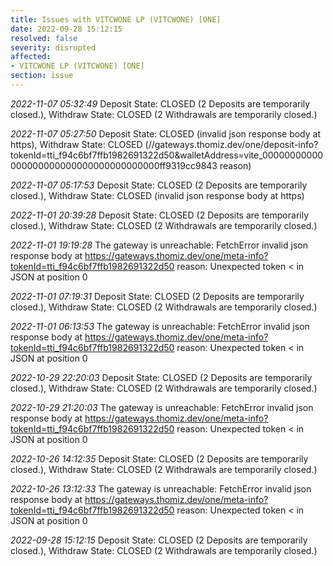 ```yaml
---
title: Issues with VITCWONE LP (VITCWONE) [ONE]
date: 2022-09-28 15:12:15
resolved: false
severity: disrupted
affected:
- VITCWONE LP (VITCWONE) [ONE]
section: issue
---
```


*2022-11-07 05:32:49* Deposit State: CLOSED (2 Deposits are temporarily closed.), Withdraw State: CLOSED (2 Withdrawals are temporarily closed.)

*2022-11-07 05:27:50* Deposit State: CLOSED (invalid json response body at https), Withdraw State: CLOSED (//gateways.thomiz.dev/one/deposit-info?tokenId=tti_f94c6bf7ffb1982691322d50&walletAddress=vite_00000000000000000000000000000000000000ff9319cc9843 reason)

*2022-11-07 05:17:53* Deposit State: CLOSED (2 Deposits are temporarily closed.), Withdraw State: CLOSED (invalid json response body at https)

*2022-11-01 20:39:28* Deposit State: CLOSED (2 Deposits are temporarily closed.), Withdraw State: CLOSED (2 Withdrawals are temporarily closed.)

*2022-11-01 19:19:28* The gateway is unreachable: FetchError invalid json response body at https://gateways.thomiz.dev/one/meta-info?tokenId=tti_f94c6bf7ffb1982691322d50 reason: Unexpected token < in JSON at position 0

*2022-11-01 07:19:31* Deposit State: CLOSED (2 Deposits are temporarily closed.), Withdraw State: CLOSED (2 Withdrawals are temporarily closed.)

*2022-11-01 06:13:53* The gateway is unreachable: FetchError invalid json response body at https://gateways.thomiz.dev/one/meta-info?tokenId=tti_f94c6bf7ffb1982691322d50 reason: Unexpected token < in JSON at position 0

*2022-10-29 22:20:03* Deposit State: CLOSED (2 Deposits are temporarily closed.), Withdraw State: CLOSED (2 Withdrawals are temporarily closed.)

*2022-10-29 21:20:03* The gateway is unreachable: FetchError invalid json response body at https://gateways.thomiz.dev/one/meta-info?tokenId=tti_f94c6bf7ffb1982691322d50 reason: Unexpected token < in JSON at position 0

*2022-10-26 14:12:35* Deposit State: CLOSED (2 Deposits are temporarily closed.), Withdraw State: CLOSED (2 Withdrawals are temporarily closed.)

*2022-10-26 13:12:33* The gateway is unreachable: FetchError invalid json response body at https://gateways.thomiz.dev/one/meta-info?tokenId=tti_f94c6bf7ffb1982691322d50 reason: Unexpected token < in JSON at position 0

*2022-09-28 15:12:15* Deposit State: CLOSED (2 Deposits are temporarily closed.), Withdraw State: CLOSED (2 Withdrawals are temporarily closed.)